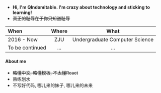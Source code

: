 
- **Hi, I'm QIndomitable. I'm crazy about technology and sticking to learning!**
- ~~真正的耻辱在于你只知道耻辱~~

| When | Where | What|
|:----------|:---------:|:---------:|
|2016 - Now| ZJU | Undergraduate Computer Science|
|To be continued|...|...|

#### About me
- ~~略懂中文, 略懂模板, 不太懂React~~
- 熟练划水
- 不写好代码, 哪儿来的妹子, 哪儿来的未来